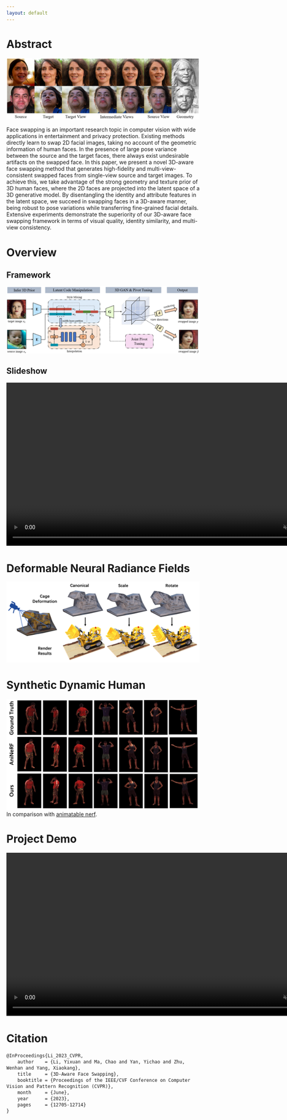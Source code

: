 ```yaml
---
layout: default
---
```


# Abstract
![teaser.png](assets/media/teaser.png)

Face swapping is an important research topic in computer vision with wide applications in entertainment and privacy protection. Existing methods directly learn to swap 2D facial images, taking no account of the geometric information of human faces. In the presence of large pose variance between the source and the target faces, there always exist undesirable artifacts on the swapped face. In this paper, we present a novel 3D-aware face swapping method that generates high-fidelity and multi-view-consistent swapped faces from single-view source and target images. To achieve this, we take advantage of the strong geometry and texture prior of 3D human faces, where the 2D faces are projected into the latent space of a 3D generative model. By disentangling the identity and attribute features in the latent space, we succeed in swapping faces in a 3D-aware manner, being robust to pose variations while transferring fine-grained facial details. Extensive experiments demonstrate the superiority of our 3D-aware face swapping framework in terms of visual quality, identity similarity, and multi-view consistency. 

# Overview
## Framework
![framework.png](assets/media/framework.png)

## Slideshow
<video width="850" playsinline autoplay loop preload muted controls>
  <source src="assets/media/slide_show.mp4" type="video/mp4">
</video>

# Deformable Neural Radiance Fields
![lego.png](assets/media/lego.png)

# Synthetic Dynamic Human
![human_synth.png](assets/media/human_synth.png)
In comparison with [animatable nerf](https://zju3dv.github.io/animatable_nerf/).

# Project Demo
<video width="850" playsinline autoplay loop preload muted controls>
  <source src="assets/media/demo.mp4" type="video/mp4">
</video>

# Citation
```text
@InProceedings{Li_2023_CVPR,
    author    = {Li, Yixuan and Ma, Chao and Yan, Yichao and Zhu, Wenhan and Yang, Xiaokang},
    title     = {3D-Aware Face Swapping},
    booktitle = {Proceedings of the IEEE/CVF Conference on Computer Vision and Pattern Recognition (CVPR)},
    month     = {June},
    year      = {2023},
    pages     = {12705-12714}
}
```
